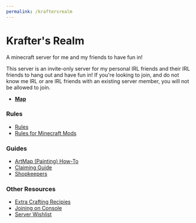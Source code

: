 ```yaml
---
permalink: /kraftersrealm
---
```

# Krafter's Realm
A minecraft server for me and my friends to have fun in!

This server is an invite-only server for my personal IRL friends and their IRL friends to hang out and have fun in! If you're looking to join, and do not know me IRL or are IRL friends with an existing server member, you will not be allowed to join.

* [**Map**](/kraftersrealm/map)

### Rules
* [Rules](/kraftersrealm/rules)
* [Rules for Minecraft Mods](/kraftersrealm/mods)

### Guides

* [ArtMap (Painting) How-To](/kraftersrealm/artmap)
* [Claiming Guide](/kraftersrealm/claims)
* [Shopkeepers](/kraftersrealm/shopkeepers)

### Other Resources

* [Extra Crafting Recipies](/kraftersrealm/crafting)
* [Joining on Console](/kraftersrealm/consoles)
* [Server Wishlist](/kraftersrealm/wishlist)
